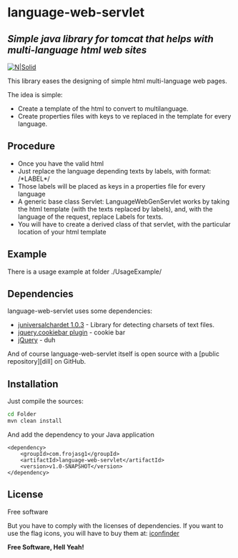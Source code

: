 # language-web-servlet
## _Simple java library for tomcat that helps with multi-language html web sites_

[![N|Solid](https://frojasg1.com:8443/downloads_web/web/images/web_icon.ico)](https://frojasg1.com:8443/downloads_web/web/index.html)

This library eases the designing of simple html multi-language web pages.

The idea is simple:

- Create a template of the html to convert to multilanguage.
- Create properties files with keys to ve replaced in the template for every language.

## Procedure

- Once you have the valid html
- Just replace the language depending texts by labels, with format: /\*LABEL\*/
- Those labels will be placed as keys in a properties file for every language
- A generic base class Servlet: LanguageWebGenServlet works by taking the html template (with the texts replaced by labels), and, with the language of the request, replace Labels for texts.
- You will have to create a derived class of that servlet, with the particular location of your html template


## Example

There is a usage example at folder ./UsageExample/

## Dependencies

language-web-servlet uses some dependencies:

- [juniversalchardet 1.0.3](https://mvnrepository.com/artifact/com.googlecode.juniversalchardet/juniversalchardet/1.0.3) - Library for detecting charsets of text files.
- [jquery.cookiebar plugin](https://www.primebox.co.uk/projects/jquery-cookiebar/) - cookie bar
- [jQuery] - duh

And of course language-web-servlet itself is open source with a [public repository][dill]
 on GitHub.

## Installation

Just compile the sources:

```sh
cd Folder
mvn clean install
```

And add the dependency to your Java application

    <dependency>
        <groupId>com.frojasg1</groupId>
        <artifactId>language-web-servlet</artifactId>
        <version>v1.0-SNAPSHOT</version>
    </dependency>


## License

Free software

But you have to comply with the licenses of dependencies.
If you want to use the flag icons, you will have to buy them at: [iconfinder]

**Free Software, Hell Yeah!**

[//]: # (These are reference links used in the body of this note and get stripped out when the markdown processor does its job. There is no need to format nicely because it shouldn't be seen. Thanks SO - http://stackoverflow.com/questions/4823468/store-comments-in-markdown-syntax)

   [jQuery]: <http://jquery.com>
   [iconfinder]: <https://www.iconfinder.com/>